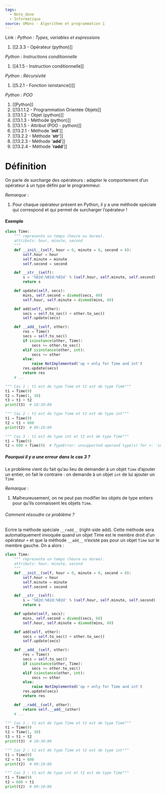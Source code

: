```yaml
---
tags:
  - Note_done
  - Informatique
source: UMons - Algorithme et programmation 1
---
```


Link :
_Python : Types, variables et expressions_
1. [[2.3.3 - Opérateur (python)]]

_Python : Instructions conditionnelle_
1. [[4.1.5 - Instruction conditionnelle]]

_Python : Récursivité_ 
1. [[5.2.1 - Fonction isinstance()]]

_Python : POO_
1. [[Python]]
2. [[13.1.1.2 - Programmation Orientée Objets]]
3. [[13.1.2 - Objet (python)]]
4. [[13.1.3 - Méthode (python)]]
5. [[13.1.5 - Attribut (POO - python)]]
6. [[13.2.1 - Méthode '__init__']]
7. [[13.2.2 - Méthode '__str__']]
8. [[13.2.3 - Méthode '__add__']]
9. [[13.2.4 - Méthode '__radd__']]

# Définition
On parle de surcharge des opérateurs : adapter le comportement d’un opérateur à un type défini par le programmeur.

_Remarque_ :
1. Pour chaque opérateur présent en Python, il y a une méthode spéciale qui correspond et qui permet de surcharger l’opérateur !

#### Exemple
```python
class Time: 
	""" represente un temps (heure ou duree). 
	attributs: hour, minute, second
	"""
	def __init__(self, hour = 0, minute = 0, second = 0):
		self.hour = hour
		self.minute = minute
		self.second = second

	def __str__(self):
		s = '%02d:%02d:%02d' % (self.hour, self.minute, self.second)
		return s

	def update(self, secs):
		mins, self.second = divmod(secs, 60)
		self.hour, self.minute = divmod(mins, 60)

	def add(self, other):
		secs = self.to_sec() + other.to_sec()
		self.update(secs)

	def __add__(self, other): 
		res = Time() 
		secs = self.to_sec() 
		if isinstance(other, Time): 
			secs += other.to_sec() 
		elif isinstance(other, int): 
			secs += other 
		else: 
			raise NotImplemented('op + only for Time and int') 
		res.update(secs) 
		return res
	# ...

""" Cas 1 : t1 est de type Time et t2 est de type Time"""
t1 = Time(9) 
t2 = Time(1, 30) 
t3 = t1 + t2 
print(t3)  # 10:30:00

""" Cas 2 : t1 est de type Time et t2 est de type int"""
t1 = Time(9) 
t2 = t1 + 600 
print(t2)  # 09:10:00

""" Cas 3 : t1 est de type int et t2 est de type Time"""
t1 = Time(9) 
t2 = 600 + Time(9)  # TypeError: unsupported operand type(s) for +: 'int' and 'Time'
```

##### Pourquoi il y a une erreur dans le cas 3 ?
Le problème vient du fait qu’au lieu de demander à un objet `Time` d’ajouter un entier, on fait le contraire : on demande à un objet `int` de lui ajouter un `Time`

_Remarque_ :
1. Malheureusement, on ne peut pas modifier les objets de type entiers pour qu’ils connaissent les objets `Time`.

###### Comment résoudre ce problème ?
Ecrire la méthode spéciale `__radd__` (right-side add). 
Cette méthode sera automatiquement invoquée quand un objet Time est le membre droit d’un opérateur `+` et que la méthode `__add__` n’existe pas pour un objet `Time` sur le membre gauche.
On a alors :
```python
class Time: 
	""" represente un temps (heure ou duree). 
	attributs: hour, minute, second
	"""
	def __init__(self, hour = 0, minute = 0, second = 0):
		self.hour = hour
		self.minute = minute
		self.second = second

	def __str__(self):
		s = '%02d:%02d:%02d' % (self.hour, self.minute, self.second)
		return s

	def update(self, secs):
		mins, self.second = divmod(secs, 60)
		self.hour, self.minute = divmod(mins, 60)

	def add(self, other):
		secs = self.to_sec() + other.to_sec()
		self.update(secs)

	def __add__(self, other): 
		res = Time() 
		secs = self.to_sec() 
		if isinstance(other, Time): 
			secs += other.to_sec() 
		elif isinstance(other, int): 
			secs += other 
		else: 
			raise NotImplemented('op + only for Time and int') 
		res.update(secs) 
		return res

	def __radd__(self, other):
		return self.__add__(other)
	# ...

""" Cas 1 : t1 est de type Time et t2 est de type Time"""
t1 = Time(9) 
t2 = Time(1, 30) 
t3 = t1 + t2 
print(t3)  # 10:30:00

""" Cas 2 : t1 est de type Time et t2 est de type int"""
t1 = Time(9) 
t2 = t1 + 600 
print(t2)  # 09:10:00

""" Cas 3 : t1 est de type int et t2 est de type Time"""
t1 = Time(9) 
t2 = 600 + t1 
print(t2)  # 09:10:00
```